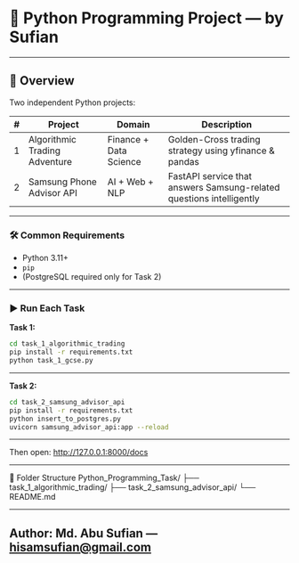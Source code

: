 # 🚀 Python Programming Project — by Sufian

---

## 📁 Overview
Two independent Python projects:

| # | Project | Domain | Description |
|--|--|--|--|
| 1 | Algorithmic Trading Adventure | Finance + Data Science | Golden-Cross trading strategy using yfinance & pandas |
| 2 | Samsung Phone Advisor API | AI + Web + NLP | FastAPI service that answers Samsung-related questions intelligently |

---

### 🛠 Common Requirements
- Python 3.11+
- `pip`
- (PostgreSQL required only for Task 2)

---

### ▶️ Run Each Task

**Task 1:**
```bash
cd task_1_algorithmic_trading
pip install -r requirements.txt
python task_1_gcse.py
```

---

**Task 2:**
```bash
cd task_2_samsung_advisor_api
pip install -r requirements.txt
python insert_to_postgres.py
uvicorn samsung_advisor_api:app --reload
```

---

Then open: http://127.0.0.1:8000/docs

---
📂 Folder Structure
Python_Programming_Task/
 ├── task_1_algorithmic_trading/
 ├── task_2_samsung_advisor_api/
 └── README.md

---

Author: Md. Abu Sufian — hisamsufian@gmail.com
---
